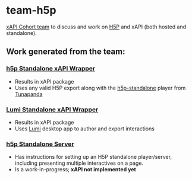 # team-h5p

[xAPI Cohort team](https://github.com/orgs/xapicohort/teams/team-h5p) to discuss and work on [H5P](https://h5p.org/) and xAPI (both hosted and standalone).

## Work generated from the team:
### [h5p Standalone xAPI Wrapper](h5p-standalone-xapi-wrapper/README.md)
- Results in xAPI package
- Uses any valid H5P export along with the [h5p-standalone](https://github.com/tunapanda/h5p-standalone) player from [Tunapanda](https://tunapanda.org/)

### [Lumi Standalone xAPI Wrapper](lumi-standalone-xapi-wrapper/README.md)
- Results in xAPI package 
- Uses [Lumi](https://lumi.education/) desktop app to author and export interactions 

### [h5p Standalone Server](h5p-standalone-server/README.md)
- Has instructions for setting up an H5P standalone player/server, including presenting multiple interactives on a page. 
- Is a work-in-progress; **xAPI not implemented yet**

